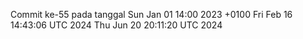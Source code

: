 Commit ke-55 pada tanggal Sun Jan 01 14:00 2023 +0100
Fri Feb 16 14:43:06 UTC 2024
Thu Jun 20 20:11:20 UTC 2024
